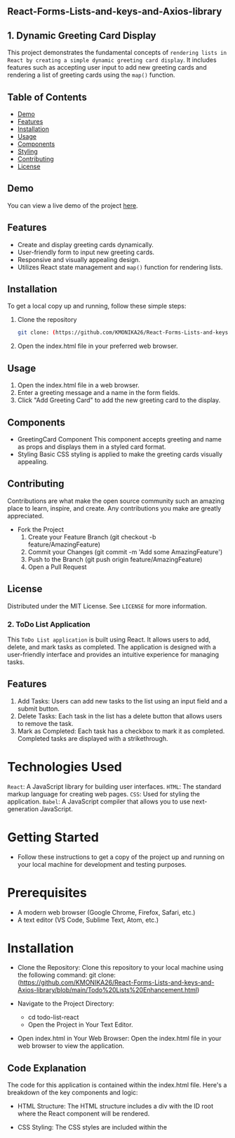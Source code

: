 ## React-Forms-Lists-and-keys-and-Axios-library

## 1. Dynamic Greeting Card Display

This project demonstrates the fundamental concepts of `rendering lists in React by creating a simple dynamic greeting card display`. It includes features such as accepting user input to add new greeting cards and rendering a list of greeting cards using the `map()` function.

## Table of Contents

- [Demo](#demo)
- [Features](#features)
- [Installation](#installation)
- [Usage](#usage)
- [Components](#components)
- [Styling](#styling)
- [Contributing](#contributing)
- [License](#license)

## Demo

You can view a live demo of the project [here](#).

## Features

- Create and display greeting cards dynamically.
- User-friendly form to input new greeting cards.
- Responsive and visually appealing design.
- Utilizes React state management and `map()` function for rendering lists.

## Installation

To get a local copy up and running, follow these simple steps:

1. Clone the repository
   ```bash
   git clone: (https://github.com/KMONIKA26/React-Forms-Lists-and-keys-and-Axios-library/blob/main/Dynamic%20Greeting%20Cards.html) 

2. Open the index.html file in your preferred web browser.

## Usage

1. Open the index.html file in a web browser.
2. Enter a greeting message and a name in the form fields.
3. Click "Add Greeting Card" to add the new greeting card to the display.

## Components

- GreetingCard Component
    This component accepts greeting and name as props and displays them in a styled card format.
- Styling
    Basic CSS styling is applied to make the greeting cards visually appealing.

## Contributing

Contributions are what make the open source community such an amazing place to learn, inspire, and create. Any contributions you make are greatly appreciated.

* Fork the Project
   1. Create your Feature Branch (git checkout -b feature/AmazingFeature)
   2. Commit your Changes (git commit -m 'Add some AmazingFeature')
   3. Push to the Branch (git push origin feature/AmazingFeature)
   4. Open a Pull Request

## License

Distributed under the MIT License. See `LICENSE` for more information.



### 2. ToDo List Application

This `ToDo List application` is built using React. It allows users to add, delete, and mark tasks as completed. The application is designed with a user-friendly interface and provides an intuitive experience for managing tasks.

## Features

1. Add Tasks: Users can add new tasks to the list using an input field and a submit button.
2. Delete Tasks: Each task in the list has a delete button that allows users to remove the task.
3. Mark as Completed: Each task has a checkbox to mark it as completed. Completed tasks are displayed with a strikethrough.

# Technologies Used

`React`: A JavaScript library for building user interfaces.
`HTML`: The standard markup language for creating web pages.
`CSS`: Used for styling the application.
`Babel`: A JavaScript compiler that allows you to use next-generation JavaScript.

# Getting Started

- Follow these instructions to get a copy of the project up and running on your local machine for development and testing purposes.

# Prerequisites

* A modern web browser (Google Chrome, Firefox, Safari, etc.)
* A text editor (VS Code, Sublime Text, Atom, etc.)

# Installation

* Clone the Repository: Clone this repository to your local machine using the following command:
    git clone: (https://github.com/KMONIKA26/React-Forms-Lists-and-keys-and-Axios-library/blob/main/Todo%20Lists%20Enhancement.html)

* Navigate to the Project Directory:
    - cd todo-list-react
    - Open the Project in Your Text Editor.

* Open index.html in Your Web Browser: Open the index.html file in your web browser to view the application.

## Code Explanation

The code for this application is contained within the index.html file. Here's a breakdown of the key components and logic:

* HTML Structure:
    The HTML structure includes a div with the ID root where the React component will be rendered.

* CSS Styling:
    The CSS styles are included within the <style> tag in the <head> section. These styles enhance the visual appearance of the application.

* React Component:
    The main functionality is implemented in the ToDoList React component.

* State Management:
    useState is used to manage the state of the todos array and the newTodo string.

* Event Handling:
    - The addTodo function handles adding new tasks.
    - The deleteTodo function handles deleting tasks.
    - The toggleComplete function handles marking tasks as completed.

# License

This project is licensed under the MIT License. See the `LICENSE` file for more details.
    


#### 3. User Profile List Application

This is a `simple React application` that fetches user data from an API and displays it in a list. Users can search for specific users by name using the search bar.

## Features

- Fetches user data from an API (`https://jsonplaceholder.typicode.com/users`).
- Displays user profiles in a list.
- Allows users to search for specific users by name.

## Technologies Used

- React
- Babel (for JSX)
- CSS

## How to Run

1. Clone the repository.
2. Run `npm install` to install dependencies.
3. Run `npm start` to start the development server.
4. Open `http://localhost:3000` in your browser to view the application.



#### 4. Advanced Task Manager

This is a `Task Manager application built with React`. It allows users to `add`,` update`, and `delete tasks`, as well as filter tasks by completion `status` and `assigne`e.

## Table of Contents

* Usage
* Features
* Screenshots
* Technologies Used
* License

# Usage

* *Add a new task*: Fill in the task title and assignee, then click "Add Task".
* *Update a task*: Click the checkbox to toggle completion status.
* *Delete a task*: Click the "Delete" button next to the task.
* *Show incomplete tasks*: Check the "Show Incomplete Tasks" box.
* *Filter tasks by assignee*: Enter the assignee's name in the filter input.

# Features

1. Add, update, and delete tasks.
2. Filter tasks by completion status and assignee.
3. View all tasks or only incomplete tasks.

# Technologies Used

* React
* Axios
* JSON Server

# License

This project is licensed under the MIT License - see the `LICENSE` file for details.

# Screeshoot

![Alt text](https://drive.google.com/file/d/1sEgK--aO1RwBGAgBPCCIJFDchW_cRnK8/view?usp=drivesdk "Optional title")
